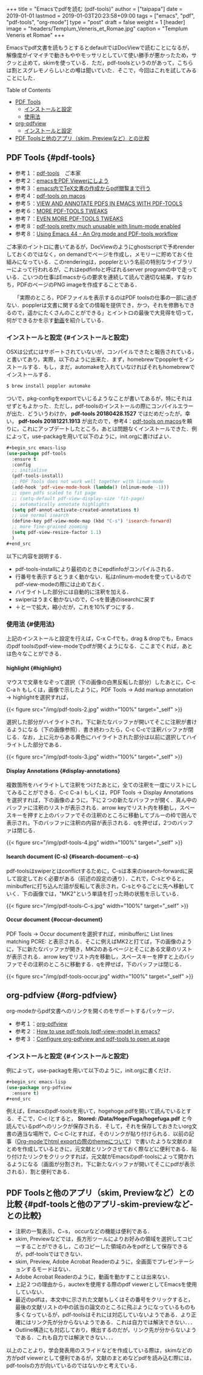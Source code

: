 +++
title = "Emacsでpdfを読む (pdf-tools)"
author = ["taipapa"]
date = 2019-01-01
lastmod = 2019-01-03T20:23:58+09:00
tags = ["emacs", "pdf", "pdf-tools", "org-mode"]
type = "post"
draft = false
weight = 1
[header]
  image = "headers/Templum_Veneris_et_Romae.jpg"
  caption = "Templum Veneris et Romae"
+++

Emacsでpdf文書を読もうとするとdefaultではDocViewで読むことになるが，解像度がイマイチで動きもややモッサリとしていて使い勝手が悪かったため，サクッと止めて，skimを使っている．ただ，pdf-toolsというのがあって，こちらは割とスグレモノらしいとの噂は聞いていた．そこで，今回はこれを試してみることにした．

<div class="ox-hugo-toc toc">
<div></div>

<div class="heading">Table of Contents</div>

- [PDF Tools](#pdf-tools)
    - [インストールと設定](#インストールと設定)
    - [使用法](#使用法)
- [org-pdfview](#org-pdfview)
    - [インストールと設定](#インストールと設定)
- [PDF Toolsと他のアプリ（skim, Previewなど）との比較](#pdf-toolsと他のアプリ-skim-previewなど-との比較)

</div>
<!--endtoc-->


## PDF Tools {#pdf-tools}

-   参考１：[pdf-tools](https://github.com/politza/pdf-tools)　ご本家
-   参考２：[emacsをPDF Viewerにしよう](http://blog.livedoor.jp/hiroaki8270/archives/22871970.html)
-   参考３：[emacs内でTeX文書の作成からpdf閲覧まで行う](https://ubutun.blogspot.com/2014/05/emacstexpdf.html)
-   参考４：[pdf-tools on macos](https://www.reddit.com/r/emacs/comments/6x9gtb/pdftools%5Fon%5Fmacos/)
-   参考５：[VIEW AND ANNOTATE PDFS IN EMACS WITH PDF-TOOLS](http://pragmaticemacs.com/emacs/view-and-annotate-pdfs-in-emacs-with-pdf-tools/)
-   参考６：[MORE PDF-TOOLS TWEAKS](http://pragmaticemacs.com/emacs/more-pdf-tools-tweaks/)
-   参考７：[EVEN MORE PDF-TOOLS TWEAKS](http://pragmaticemacs.com/emacs/even-more-pdf-tools-tweaks/)
-   参考８：[pdf-tools pretty much unusable with linum-mode enabled](https://github.com/politza/pdf-tools/issues/189)
-   参考８：[Using Emacs 44 - An Org mode and PDF-tools workflow](https://www.youtube.com/watch?v=LFO2UbzbZhA)

ご本家のイントロに書いてあるが，DocViewのようにghostscriptで予めrenderしておくのではなく，on demandでページを作成し，メモリーに貯めておく仕組みになっている．このrenderingは，popplerという名前の特別なライブラリーによって行われるが，これはepdfinfoと呼ばれるserver programの中で走っている．こいつの仕事はEmacsからの要求を連続して読んで適切な結果，すなわち，PDFのページのPNG imageを作成することである．

　　「実際のところ，PDFファイルを表示するのはPDF toolsの仕事の一部に過ぎない．popplerは文書に関する全ての情報を提供でき，かつ，それを修飾もできるので，遥かにたくさんのことができる」とイントロの最後で大見得を切って，何ができるかを示す[動画](https://www.dailymotion.com/video/x2bc1is?forcedQuality%3Dhd720)を紹介している．


### インストールと設定 {#インストールと設定}

OSXは公式にはサポートされていないが，コンパイルできたと報告されている，と書いてあり，実際，以下のように出来た．まず，homebrewでpopplerをインストールする．もし，まだ，automakeを入れていなければそれもhomebrewでインストールする．

```sh
$ brew install poppler automake
```

ついで，pkg-configをexportでいじるようなことが書いてあるが，特にそれはせずともよかった．ただし，pdf-toolsのインストールの際にコンパイルエラーが出た．どういうわけか， **pdf-tools          20180428.1527** ではだめだったが，幸い， **pdf-tools          20181221.1913** が出たので，参考4：[pdf-tools on macos](https://www.reddit.com/r/emacs/comments/6x9gtb/pdftools%5Fon%5Fmacos/)を頼りに，これにアップデートしたところ，あとは問題なくインストールできた．例によって，use-packagを用いて以下のように，init.orgに書けばよい．

```lisp
#+begin_src emacs-lisp
(use-package pdf-tools
  :ensure t
  :config
  ;; initialise
  (pdf-tools-install)
  ;; PDF Tools does not work well together with linum-mode
  (add-hook 'pdf-view-mode-hook (lambda() (nlinum-mode -1)))
  ;; open pdfs scaled to fit page
  ;; (setq-default pdf-view-display-size 'fit-page)
  ;; automatically annotate highlights
  (setq pdf-annot-activate-created-annotations t)
  ;; use normal isearch
  (define-key pdf-view-mode-map (kbd "C-s") 'isearch-forward)
  ;; more fine-grained zooming
  (setq pdf-view-resize-factor 1.1)
  )
#+end_src
```

以下に内容を説明する．

-   pdf-tools-installにより最初のときにepdfinfoがコンパイルされる．
-   行番号を表示するとうまく動かない．私はnlinum-modeを使っているのでpdf-view-modeの際には止めておく．
-   ハイライトした部分には自動的に注釈を加える．
-   swiperはうまく動かないので，C-sを普通のisearchに戻す
-   ＋とーで拡大，縮小だが，これを10%ずつにする．


### 使用法 {#使用法}

上記のインストールと設定を行えば，C-x C-fでも，drag & dropでも，Emacsのpdf toolsのpdf-view-modeでpdfが開くようになる．ここまでくれば，あとは色々なことができる．


#### highlight {#highlight}

マウスで文章をなぞって選択（下の画像の白黒反転した部分）したあとに，C-c C-a h もしくは，画像で示したように，PDF Tools &rarr; Add markup annotation &rarr; highlightを選択すれば，

{{< figure src="/img/pdf-tools-2.jpg" width="100%" target="_self" >}}

選択した部分がハイライトされ，下に新たなバッファが開いてそこに注釈が書けるようになる（下の画像参照）．書き終わったら，C-c C-cで注釈バッファが閉じる．なお，上に元からある黄色にハイライトされた部分は以前に選択してハイライトした部分である．

{{< figure src="/img/pdf-tools-3.jpg" width="100%" target="_self" >}}


#### Display Annotations {#display-annotations}

複数箇所をハイライトして注釈をつけたあとに，全ての注釈を一度にリストにしてみることができる．C-c C-a l もしくは，PDF Tools &rarr; Display Annotationsを選択すれば，下の画像のように，下に２つの新たなバッファが開く．真ん中のバッファに注釈のリストが表示される．arrow keyでリスト内を移動し，スペースキーを押すと上のバッファでその注釈のところに移動してブルーの枠で囲んで表示され，下のバッファに注釈の内容が表示される．qを押せば，2つのバッファは閉じる．

{{< figure src="/img/pdf-tools-4.jpg" width="100%" target="_self" >}}


#### Isearch document (C-s) {#isearch-document--c-s}

pdf-toolsはswiperとはconflictするために，C-sは本来のisearch-forwardに戻して設定しておく必要がある（前述の設定の通り）．これで，C-sとやると，minibufferに打ち込んだ語が反転して表示され，C-sとやるごとに先へ移動していく．下の画像では，"MK2"という単語を打った時の状態を示している．

{{< figure src="/img/pdf-tools-C-s.jpg" width="100%" target="_self" >}}


#### Occur document {#occur-document}

PDF Tools &rarr; Occur documentを選択すれば，minibufferに List lines matching PCRE: と表示される．そこに例えばMK2と打てば，下の画像のように，下に新たなバッファが開き，MK2のあるページとそこにある文章のリストが表示される．arrow keyでリスト内を移動し，スペースキーを押すと上のバッファでその注釈のところに移動する．qを押せば，下のバッファは閉じる．

{{< figure src="/img/pdf-tools-occur.jpg" width="100%" target="_self" >}}


## org-pdfview {#org-pdfview}

org-modeからpdf文書へのリンクを開くのをサポートするパッケージ．

-   参考１：[org-pdfview](https://github.com/markus1189/org-pdfview)
-   参考２：[How to use pdf-tools (pdf-view-mode) in emacs?](https://emacs.stackexchange.com/questions/19686/how-to-use-pdf-tools-pdf-view-mode-in-emacs)
-   参考３：[Configure org-pdfview and pdf-tools to open at page](https://emacs.stackexchange.com/questions/31895/configure-org-pdfview-and-pdf-tools-to-open-at-page)


### インストールと設定 {#インストールと設定}

例によって，use-packagを用いて以下のように，init.orgに書くだけ．

```lisp
#+begin_src emacs-lisp
(use-package org-pdfview
  :ensure t)
#+end_src
```

例えば，Emacsのpdf-toolsを用いて，hogehoge.pdfを開いて読んでいるとする．そこで，C-c lとすると， **Stored: /Data/Hoge/Fuga/hogefuga.pdf** と今読んでいるpdfへのリンクが保存される．そして，それを保存しておきたいorg文書の適当な場所で，C-c C-lとすれば，そのリンクが貼り付けられる．以前の記事（[Org-modeでhtml exportの際のthemeについて](../org-html-export-theme)）で書いたような文献のまとめを作成しているときに，元文献とリンクさせておく際などに便利である．貼り付けたリンクをクリックすれば，元文献がEmacsのpdf-toolsによって開かれるようになる（画面が分割され，下に新たなバッファが開いてそこにpdfが表示される）．割と便利である．


## PDF Toolsと他のアプリ（skim, Previewなど）との比較 {#pdf-toolsと他のアプリ-skim-previewなど-との比較}

-   注釈の一覧表示，C−s， occurなどの機能は便利である．
-   skim, Previewなどでは，長方形ツールによりお好みの領域を選択してコピーすることができるし，このコピーした領域のみをpdfとして保存できるが，pdf-toolsではできない．
-   skim, Preview, Adobe Acrobat Readerのように，全画面でプレゼンテーションするモードはない．
-   Adobe Acrobat Readerのように，動画を動かすことは出来ない．
-   上記２つの理由から，auctexを使用する際のpdf viewerとしてEmacsを使用していない．
-   最近のpdfは，本文中に示された文献もしくはその番号をクリックすると，最後の文献リストの中の該当の論文のところに飛ぶようになっているものも多くなっているが，pdf-toolsはそれには対応していないようである．より正確にはリンク先が分からないようである．これは自力では解決できない．．．
-   Outline構造にも対応しており，検出するのだが，リンク先が分からないようである．これも自力では解決できない．．．

以上のことより，学会発表用のスライドなどを作成している際は，skimなどの方がpdf viewerとして便利であるが，文献のまとめなどpdfを読み込む際には，pdf-toolsの方が向いているのではないかと考えている．
